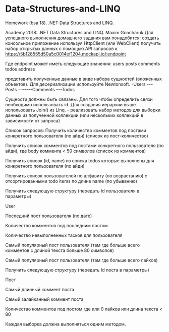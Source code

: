 # Data-Structures-and-LINQ
Homework (bsa 18). .NET Data Structures and LINQ.

Academy 2018: .NET Data Structures and LINQ. Maxim Goncharuk
Для успешного выполнения домашнего задания вам понадобится:
создать консольное приложение
используя HttpClient (или WebClient) получить набор открытых данных с помощью API запросов к https://5b128555d50a5c0014ef1204.mockapi.io/:endpoint

Где endpoint может иметь следующие значения:
users
posts
comments
todos
address

представить полученные данные в виде набора сущностей (вложенных объектов). Для десериализации используйте Newtonsoft.
-Users
---Posts
-------Comments
---Todos

Сущности должны быть связаны. Для того чтобы определить связи необходимо использовать id. Для создания иерархии выше использовать Join() из Linq. - реализовать набор методов для выборки данных из полученной коллекции (или нескольких коллекций в зависимости от запроса)

Список запросов:
Получить количество комментов под постами конкретного пользователя (по айди) (список из пост-количество)

Получить список комментов под постами конкретного пользователя (по айди), где body коммента < 50 символов (список из комментов)

Получить список (id, name) из списка todos которые выполнены для конкретного пользователя (по айди)

Получить список пользователей по алфавиту (по возрастанию) с отсортированными todo items по длине name (по убыванию)

Получить следующую структуру (передать Id пользователя в параметры)

User

Последний пост пользователя (по дате)

Количество комментов под последним постом

Количество невыполненных тасков для пользователя

Самый популярный пост пользователя (там где больше всего комментов с длиной текста больше 80 символов)

Самый популярный пост пользователя (там где больше всего лайков)

Получить следующую структуру (передать Id поста в параметры)

Пост

Самый длинный коммент поста

Самый залайканный коммент поста

Количество комментов под постом где или 0 лайков или длина текста < 80

Каждая выборка должна выполняться одним методом.
